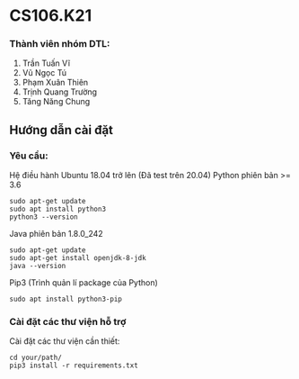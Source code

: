# CS106.K21

### Thành viên nhóm DTL:
1. Trần Tuấn Vĩ
2. Vũ Ngọc Tú
3. Phạm Xuân Thiên
4. Trịnh Quang Trường
5. Tăng Năng Chung

## Hướng dẫn cài đặt

### Yêu cầu:
Hệ điều hành Ubuntu 18.04 trở lên (Đã test trên 20.04) 
Python phiên bản >= 3.6
```
sudo apt-get update
sudo apt install python3
python3 --version
```
Java phiên bản 1.8.0_242
```
sudo apt-get update
sudo apt-get install openjdk-8-jdk
java --version

```

Pip3 (Trình quản lí package của Python)
```
sudo apt install python3-pip
```
### Cài đặt các thư viện hỗ trợ

Cài đặt các thư viện cần thiết:
```
cd your/path/
pip3 install -r requirements.txt
```
### 
